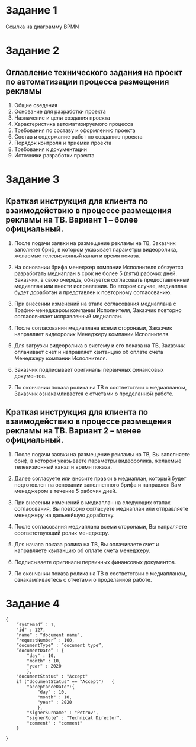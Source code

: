 # Задание 1

Ссылка на диаграмму BPMN

# Задание 2

## Оглавление технического задания на проект по автоматизации процесса размещения рекламы

1. Общие сведения
2. Основание для разработки проекта
3. Назначение и цели создания проекта
4. Характеристика автоматизируемого процесса
5. Требования по составу и оформлению проекта
6. Состав и содержание работ по созданию проекта
7. Порядок контроля и приемки проекта
8. Требования к документации
9. Источники разработки проекта

# Задание 3

## Краткая инструкция для клиента по взаимодействию в процессе размещения рекламы на ТВ. Вариант 1 – более официальный.

1. После подачи заявки на размещение рекламы на ТВ, Заказчик заполняет бриф, в котором указывает параметры видеоролика, желаемые телевизионный канал и время показа.

2. На основании брифа менеджер компании Исполнителя обязуется разработать медиаплан в срок не более 5 (пяти) рабочих дней. Заказчик, в свою очередь, обязуется согласовать предоставленный медиаплан или внести исправления. Во втором случае, медиаплан будет доработан и представлен к повторному согласованию.

3. При внесении изменений на этапе согласования медиаплана с Трафик-менеджером компании Исполнителя, Заказчик повторно согласовывает исправленный медиаплан.
4. После согласования медиаплана всеми сторонами, Заказчик направляет видеоролик Менеджеру компании Исполнителя.
5. Для загрузки видеоролика в систему и его показа на ТВ, Заказчик оплачивает счет и направляет квитанцию об оплате счета Менеджеру компании Исполнителя.
6. Заказчик подписывает оригиналы первичных финансовых документов.
7. По окончании показа ролика на ТВ в соответствии с медиапланом, Заказчик ознакамливается с отчетами о проделанной работе.

## Краткая инструкция для клиента по взаимодействию в процессе размещения рекламы на ТВ. Вариант 2 – менее официальный.

1. После подачи заявки на размещение рекламы на ТВ, Вы заполняете бриф, в котором указываете параметры видеоролика, желаемые телевизионный канал и время показа.

2. Далее согласуете или вносите правки в медиаплан, который будет подготовлен на основании заполненного брифа и направлен Вам менеджером в течение 5 рабочих дней.

3. При внесении изменений в медиаплан на следующих этапах согласования, Вы повторно согласуете медиаплан или отправляете менеджеру на дальнейшую доработку.
4. После согласования медиаплана всеми сторонами, Вы напраляете соответствующий ролик менеджеру.
5. Для начала показа ролика на ТВ, Вы оплачиваете счет и направляете квитанцию об оплате счета менеджеру.
6. Подписываете оригиналы первичных финансовых документов.
7. По окончании показа ролика на ТВ в соответствии с медиапланом, ознакамливаетесь с отчетами о проделанной работе.



# Задание 4
```
{
	“systemId” : 1,
	"id" : 127,
	“name” : ”document name”,
	“requestNumber” : 100,
	“documentType” : ”document type”,
	“documentDate” : {
		"day" : 10,
		"month" : 10,
		"year" : 2020
		},
	"documentStatus" : "Accept"
	if ("documentStatus" == "Accept")	{
		"acceptanceDate":{
			"day" : 10,
			"month" : 10,
			"year" : 2020
			},
		"signerSurname" : "Petrov",
		"signerRole" : "Technical Director",
		"comment" : "comment"
	}

}
```
